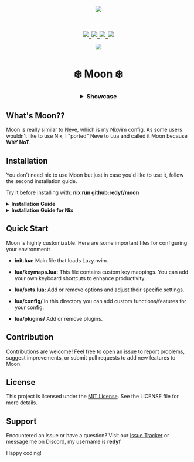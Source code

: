<h1 align="center">
<a href='#'><img src="https://raw.githubusercontent.com/catppuccin/catppuccin/main/assets/palette/macchiato.png" width="600px"/></a>
  <br>
  <br>
  <div>
    <a href="https://github.com/redyf/Moon/issues">
        <img src="https://img.shields.io/github/issues/redyf/Moon?color=fab387&labelColor=303446&style=for-the-badge">
    </a>
    <a href="https://github.com/redyf/Moon/stargazers">
        <img src="https://img.shields.io/github/stars/redyf/Moon?color=ca9ee6&labelColor=303446&style=for-the-badge">
    </a>
    <a href="https://github.com/redyf/Moon">
        <img src="https://img.shields.io/github/repo-size/redyf/Moon?color=ea999c&labelColor=303446&style=for-the-badge">
    </a>
    <a href="https://github.com/redyf/Moon/blob/main/LICENSE">
        <img src="https://img.shields.io/static/v1.svg?style=for-the-badge&label=License&message=MIT&logoColor=ca9ee6&colorA=313244&colorB=cba6f7"/>
    </a>
    <br>
            <img href="https://builtwithnix.org" src="https://builtwithnix.org/badge.svg"/>
  </div>
</h1>

<h1 align="center">❄️ Moon ❄️</h1>
<h3 align="center">

<details>
    <summary>Showcase</summary>

![Moon](./assets/Moon.png)
![Moon2](./assets/Moon1.png)
![Moon3](./assets/Moon2.png)

</details>

</h3>

## What's Moon??

Moon is really similar to <a href="https://github.com/redyf/Neve">Neve</a>, which is my Nixvim config. As some users wouldn't like to use Nix, I "ported" Neve to Lua and called it Moon because **WhY NoT**.

## Installation

You don't need nix to use Moon but just in case you'd like to use it, follow the second installation guide.

Try it before installing with: <b>nix run github:redyf/moon</b>

<details>
    <summary><b>Installation Guide</b></summary>
    <br>

```markdown
1- Make a backup of your current Neovim config

# required

mv ~/.config/nvim{,.bak}

# optional but recommended

mv ~/.local/share/nvim{,.bak}
mv ~/.local/state/nvim{,.bak}
mv ~/.cache/nvim{,.bak}

2- Clone the repo:

- git clone https://github.com/redyf/Moon ~/.config/nvim
- Remove the .git folder, so you can add it to your own repo later
- rm -rf ~/.config/nvim/.git
- Start Neovim
- nvim
```

</details>

<details>
    <summary><b>Installation Guide for Nix</b></summary>
I'm assuming you already use Nix flakes but in case you don't, please check this tutorial to enable it:

[Flakes](https://nixos.wiki/wiki/Flakes)

<br>
        
```
1- Open flake.nix and add Moon.url = "github:redyf/Moon" to your inputs.

2- Install it by adding inputs.Moon.packages.${system}.default to your environment.systemPackages or home.packages if you're using home-manager.

3- Rebuild your system and you should be done

```

</details>

## Quick Start

Moon is highly customizable. Here are some important files for configuring your environment:

- **init.lua:** Main file that loads Lazy.nvim.

- **lua/keymaps.lua:** This file contains custom key mappings. You can add your own keyboard shortcuts to enhance productivity.

- **lua/sets.lua:** Add or remove options and adjust their specific settings.

- **lua/config/** In this directory you can add custom functions/features for your config.

- **lua/plugins/** Add or remove plugins.


## Contribution

Contributions are welcome! Feel free to [open an issue](https://github.com/redyf/Moon/issues) to report problems, suggest improvements, or submit pull requests to add new features to Moon.

## License

This project is licensed under the [MIT License](LICENSE). See the LICENSE file for more details.

## Support

Encountered an issue or have a question? Visit our [Issue Tracker](https://github.com/redyf/Moon/issues) or message me on Discord, my username is **redyf**

Happy coding!
```
